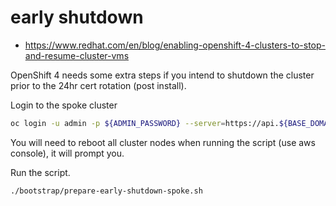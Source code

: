 # early shutdown

- https://www.redhat.com/en/blog/enabling-openshift-4-clusters-to-stop-and-resume-cluster-vms

OpenShift 4 needs some extra steps if you intend to shutdown the cluster prior to the 24hr cert rotation (post install).

Login to the spoke cluster

```bash
oc login -u admin -p ${ADMIN_PASSWORD} --server=https://api.${BASE_DOMAIN}:6443
```

You will need to reboot all cluster nodes when running the script (use aws console), it will prompt you.

Run the script.

```bash
./bootstrap/prepare-early-shutdown-spoke.sh
```
